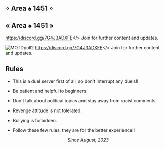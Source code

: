 ## ∘ Area ♠ 1451 ∘
## « Area ♠ 1451 »
<a id="∘ Area ♤ 1451 ∘ Discord server ∘">https://discord.gg/7G4J3ADXFE</>
Join for further content and updates.


![MOTDpoll2](https://github.com/Powerforce00/Area1451/assets/145535983/bc00b90b-8f97-4073-b379-fa63f853ec42)
<a id="Area ♤ 1451 DISCORD SERVER">https://discord.gg/7G4J3ADXFE</>
Join for further content and updates.


## Rules
- This is a duel server first of all, so don't interrupt any duels!!
- Be patient and helpful to beginners.
- Don't talk about political topics and stay away from racist comments.
- Revenge attitude is not tolerated.
- Bullying is forbidden.

- Follow these few rules, they are for the better experience!!

 ‎ ‎ ‎ ‎ ‎ ‎ ‎ ‎ ‎ ‎ ‎ ‎ ‎ ‎ ‎ ‎ ‎ ‎ ‎ ‎ ‎ ‎ ‎ ‎ ‎ ‎ ‎ ‎ ‎ ‎ ‎ ‎ ‎ ‎ ‎ ‎ ‎ ‎ ‎ ‎ ‎ ‎ ‎ ‎ ‎ ‎ ‎ ‎ ‎ ‎ *Since August, 2023*
